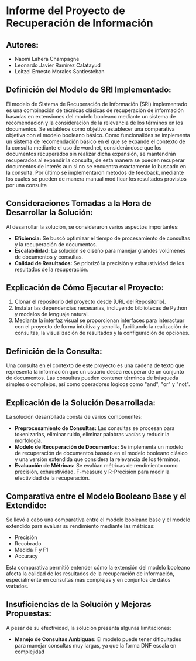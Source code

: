 # Informe del Proyecto de Recuperación de Información

## Autores:
- Naomi Lahera Champagne
- Leonardo Javier Ramírez Calatayud
- Loitzel Ernesto Morales Santiesteban

## Definición del Modelo de SRI Implementado:
El modelo de Sistema de Recuperación de Información (SRI) implementado es una combinación de técnicas clásicas de recuperación de información basadas en extensiones del modelo booleano mediante un sistema de recomendacion y la consideración de la relevancia de los términos en los documentos. Se establece como objetivo establecer una comparativa objetiva con el modelo booleano básico. Como funcionalides se implementa un sistema de recomendación básico en el que se expande el contexto de la consulta mediante el uso de wordnet, considerándose que los documentos recuperados sin realizar dicha expansión, se mantendrán recuperados al expandir la consulta, de esta manera se pueden recuperar documentos de interés aun si no se encuentra exactamente lo buscado en la consulta. Por último se implementaron metodos de feedback, mediante los cuales se pueden de manera manual modificar los resultados provistos por una consulta

## Consideraciones Tomadas a la Hora de Desarrollar la Solución:
Al desarrollar la solución, se consideraron varios aspectos importantes:
- **Eficiencia:** Se buscó optimizar el tiempo de procesamiento de consultas y la recuperación de documentos.
- **Escalabilidad:** La solución se diseñó para manejar grandes volúmenes de documentos y consultas.
- **Calidad de Resultados:** Se priorizó la precisión y exhaustividad de los resultados de la recuperación.

## Explicación de Cómo Ejecutar el Proyecto:
1. Clonar el repositorio del proyecto desde [URL del Repositorio].
2. Instalar las dependencias necesarias, incluyendo bibliotecas de Python y modelos de lenguaje natural.
3. Mediante la interfaz visual se proporcionan interfaces para interactuar con el proyecto de forma intuitiva y sencilla, facilitando la realización de consultas, la visualización de resultados y la configuración de opciones.

## Definición de la Consulta:
Una consulta en el contexto de este proyecto es una cadena de texto que representa la información que un usuario desea recuperar de un conjunto de documentos. Las consultas pueden contener términos de búsqueda simples o complejos, así como operadores lógicos como "and", "or" y "not".

## Explicación de la Solución Desarrollada:
La solución desarrollada consta de varios componentes:
- **Preprocesamiento de Consultas:** Las consultas se procesan para tokenizarlas, eliminar ruido, eliminar palabras vacías y reducir la morfología.
- **Modelo de Recuperación de Documentos:** Se implementa un modelo de recuperación de documentos basado en el modelo booleano clásico y una versión extendida que considera la relevancia de los términos.
- **Evaluación de Métricas:** Se evalúan métricas de rendimiento como precisión, exhaustividad, F-measure y R-Precision para medir la efectividad de la recuperación.

## Comparativa entre el Modelo Booleano Base y el Extendido:
Se llevó a cabo una comparativa entre el modelo booleano base y el modelo extendido para evaluar su rendimiento mediante las métricas:

- Precisión
- Recobrado
- Medida F y F1
- Accuracy

Esta comparativa permitió entender cómo la extensión del modelo booleano afecta la calidad de los resultados de la recuperación de información, especialmente en consultas más complejas y en conjuntos de datos variados.

## Insuficiencias de la Solución y Mejoras Propuestas:
A pesar de su efectividad, la solución presenta algunas limitaciones:
- **Manejo de Consultas Ambiguas:** El modelo puede tener dificultades para manejar consultas muy largas, ya que la forma DNF escala en complejidad

